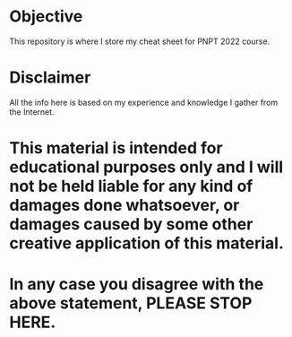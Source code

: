 # Objective
This repository is where I store my cheat sheet for PNPT 2022 course.

# Disclaimer

All the info here is based on my experience and knowledge I gather from the Internet.   
# This material is intended for educational purposes only and I will not be held liable for any kind of damages done whatsoever, or damages caused by some other creative application of this material.
# In any case you disagree with the above statement, PLEASE STOP HERE.
